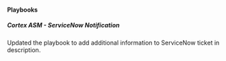 #### Playbooks

##### Cortex ASM - ServiceNow Notification

Updated the playbook to add additional information to ServiceNow ticket in description.